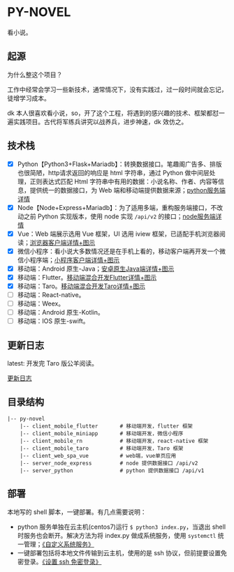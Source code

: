 # PY-NOVEL

看小说。

## 起源

为什么整这个项目？

工作中经常会学习一些新技术，通常情况下，没有实践过，过一段时间就会忘记，徒增学习成本。

dk 本人很喜欢看小说，so，开了这个工程，将遇到的感兴趣的技术、框架都怼一遍实践项目。古代将军练兵讲究以战养兵，进步神速，dk 效仿之。

## 技术栈

- [x] Python【Python3+Flask+Mariadb】：转换数据接口。笔趣阁广告多、排版也很简陋，http请求返回的响应是 html 字符串，通过 Python 做中间层处理，正则表达式匹配 Html 字符串中有用的数据：小说名称、作者、内容等信息，提供统一的数据接口，为 Web 端和移动端提供数据来源；[python服务端详情](./server_python)
- [x] Node【Node+Express+Mariadb】：为了适用多端，重构服务端接口，不改动之前 Python 实现版本，使用 node 实现 `/api/v2` 的接口；[node服务端详情](./server_node_express)
- [x] Vue：Web 端展示选用 Vue 框架，UI 选用 iview 框架，已适配手机浏览器阅读；[浏览器客户端详情+图示](./client_web_spa_vue)
- [x] 微信小程序：看小说大多数情况还是在手机上看的，移动客户端再开发一个微信小程序端；[小程序客户端详情+图示](./client_mobile_miniapp)
- [x] 移动端：Android 原生-Java；[安卓原生Java端详情+图示](./client_mobile_android)
- [x] 移动端：Flutter。[移动端混合开发Flutter详情+图示](./client_mobile_flutter)
- [x] 移动端：Taro。[移动端混合开发Taro详情+图示](./client_mobile_taro)
- [ ] 移动端：React-native。
- [ ] 移动端：Weex。
- [ ] 移动端：Android 原生-Kotlin。
- [ ] 移动端：IOS 原生-swift。

## 更新日志

latest: 开发完 Taro 版公羊阅读。

[更新日志](./CHANGELOG.md)

## 目录结构

```
|-- py-novel
    |-- client_mobile_flutter       # 移动端开发，flutter 框架
    |-- client_mobile_miniapp       # 移动端开发，微信小程序
    |-- client_mobile_rn            # 移动端开发，react-native 框架
    |-- client_mobile_taro          # 移动端开发，Taro 框架
    |-- client_web_spa_vue          # web端，vue单页应用
    |-- server_node_express         # node 提供数据接口 /api/v2
    |-- server_python               # python 提供数据接口 /api/v1
```

## 部署

本地写的 shell 脚本，一键部署。有几点需要说明：

- python 服务单独在云主机(centos7)运行 `$ python3 index.py`，当退出 shell 时服务也会断开。解决方法为将 index.py 做成系统服务，使用 `systemctl` 统一管理；[《自定义系统服务》](https://blog.dkvirus.top/%E8%BF%90%E7%BB%B4/%E7%A5%9E%E5%A5%87%E7%9A%84%E6%9C%8D%E5%8A%A1%E7%AE%A1%E7%90%86%E5%B7%A5%E5%85%B7%20Systemd/)
- 一键部署包括将本地文件传输到云主机，使用的是 ssh 协议，但前提要设置免密登录。[《设置 ssh 免密登录》](https://blog.dkvirus.top/Linux/%E8%BF%9C%E7%A8%8B%E8%BF%9E%E6%8E%A5%E6%9C%8D%E5%8A%A1%E4%B9%8B%20SSH/)

